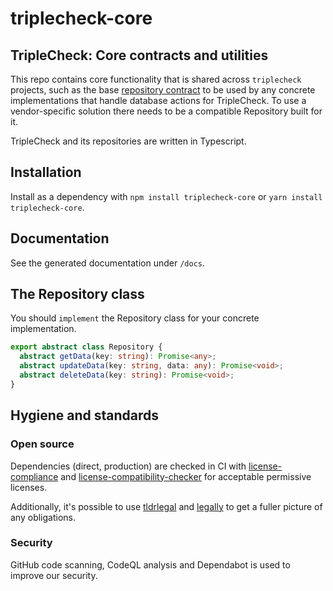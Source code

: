 # triplecheck-core

## TripleCheck: Core contracts and utilities

This repo contains core functionality that is shared across `triplecheck` projects, such as the base [repository contract](https://hannesdorfmann.com/android/evolution-of-the-repository-pattern/) to be used by any concrete implementations that handle database actions for TripleCheck. To use a vendor-specific solution there needs to be a compatible Repository built for it.

TripleCheck and its repositories are written in Typescript.

## Installation

Install as a dependency with `npm install triplecheck-core` or `yarn install triplecheck-core`.

## Documentation

See the generated documentation under `/docs`.

## The Repository class

You should `implement` the Repository class for your concrete implementation.

```TypeScript
export abstract class Repository {
  abstract getData(key: string): Promise<any>;
  abstract updateData(key: string, data: any): Promise<void>;
  abstract deleteData(key: string): Promise<void>;
}
```

## Hygiene and standards

### Open source

Dependencies (direct, production) are checked in CI with [license-compliance](https://www.npmjs.com/package/license-compliance) and [license-compatibility-checker](https://github.com/HansHammel/license-compatibility-checker) for acceptable permissive licenses.

Additionally, it's possible to use [tldrlegal](https://github.com/eladnava/tldrlegal) and [legally](https://github.com/franciscop/legally) to get a fuller picture of any obligations.

### Security

GitHub code scanning, CodeQL analysis and Dependabot is used to improve our security.
